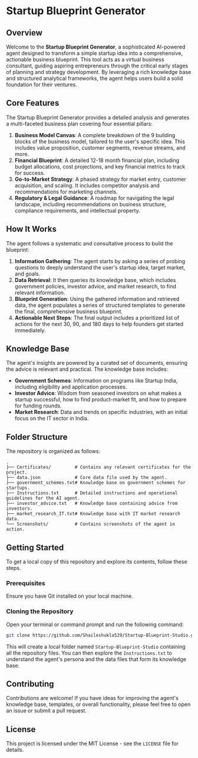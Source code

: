 # Startup Blueprint Generator

## Overview

Welcome to the **Startup Blueprint Generator**, a sophisticated AI-powered agent designed to transform a simple startup idea into a comprehensive, actionable business blueprint. This tool acts as a virtual business consultant, guiding aspiring entrepreneurs through the critical early stages of planning and strategy development. By leveraging a rich knowledge base and structured analytical frameworks, the agent helps users build a solid foundation for their ventures.

## Core Features

The Startup Blueprint Generator provides a detailed analysis and generates a multi-faceted business plan covering four essential pillars:

1.  **Business Model Canvas**: A complete breakdown of the 9 building blocks of the business model, tailored to the user's specific idea. This includes value proposition, customer segments, revenue streams, and more.
2.  **Financial Blueprint**: A detailed 12-18 month financial plan, including budget allocations, cost projections, and key financial metrics to track for success.
3.  **Go-to-Market Strategy**: A phased strategy for market entry, customer acquisition, and scaling. It includes competitor analysis and recommendations for marketing channels.
4.  **Regulatory & Legal Guidance**: A roadmap for navigating the legal landscape, including recommendations on business structure, compliance requirements, and intellectual property.

## How It Works

The agent follows a systematic and consultative process to build the blueprint:

1.  **Information Gathering**: The agent starts by asking a series of probing questions to deeply understand the user's startup idea, target market, and goals.
2.  **Data Retrieval**: It then queries its knowledge base, which includes government policies, investor advice, and market research, to find relevant information.
3.  **Blueprint Generation**: Using the gathered information and retrieved data, the agent populates a series of structured templates to generate the final, comprehensive business blueprint.
4.  **Actionable Next Steps**: The final output includes a prioritized list of actions for the next 30, 90, and 180 days to help founders get started immediately.

## Knowledge Base

The agent's insights are powered by a curated set of documents, ensuring the advice is relevant and practical. The knowledge base includes:

*   **Government Schemes**: Information on programs like Startup India, including eligibility and application processes.
*   **Investor Advice**: Wisdom from seasoned investors on what makes a startup successful, how to find product-market fit, and how to prepare for funding rounds.
*   **Market Research**: Data and trends on specific industries, with an initial focus on the IT sector in India.

## Folder Structure

The repository is organized as follows:

```
.
├── Certificates/         # Contains any relevant certificates for the project.
├── data.json             # Core data file used by the agent.
├── government_schemes.txt# Knowledge base on government schemes for startups.
├── Instructions.txt      # Detailed instructions and operational guidelines for the AI agent.
├── investor_advice.txt   # Knowledge base containing advice from investors.
├── market_research_IT.txt# Knowledge base with IT market research data.
└── Screenshots/          # Contains screenshots of the agent in action.
```

## Getting Started

To get a local copy of this repository and explore its contents, follow these steps.

### Prerequisites

Ensure you have Git installed on your local machine.

### Cloning the Repository

Open your terminal or command prompt and run the following command:

```bash
git clone https://github.com/Shaileshukla529/Startup-Blueprint-Studio.git
```

This will create a local folder named `Startup-Blueprint-Studio` containing all the repository files. You can then explore the `Instructions.txt` to understand the agent's persona and the data files that form its knowledge base.

## Contributing

Contributions are welcome! If you have ideas for improving the agent's knowledge base, templates, or overall functionality, please feel free to open an issue or submit a pull request.

## License

This project is licensed under the MIT License - see the `LICENSE` file for details.
